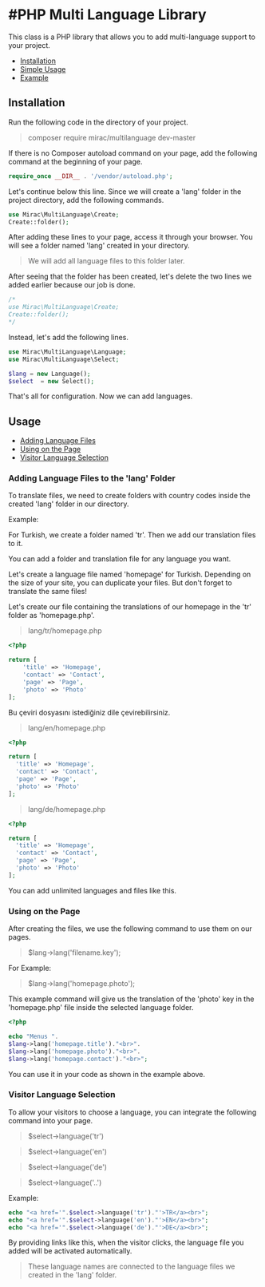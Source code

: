 #PHP Multi Language Library
========

This class is a PHP library that allows you to add multi-language support to your project.

- [Installation](#installation)
- [Simple Usage](#usage)
- [Example](#example)


<a href="#installation"></a>
## Installation

Run the following code in the directory of your project.

> composer require mirac/multilanguage dev-master

If there is no Composer autoload command on your page, add the following command at the beginning of your page.
```php
require_once __DIR__ . '/vendor/autoload.php';
```
Let's continue below this line. Since we will create a 'lang' folder in the project directory, add the following commands.
```php
use Mirac\MultiLanguage\Create;
Create::folder();
```
After adding these lines to your page, access it through your browser. You will see a folder named 'lang' created in your directory.

> We will add all language files to this folder later.

After seeing that the folder has been created, let's delete the two lines we added earlier because our job is done.

```php
/*
use Mirac\MultiLanguage\Create;
Create::folder();
*/
```

Instead, let's add the following lines.

```php
use Mirac\MultiLanguage\Language;
use Mirac\MultiLanguage\Select;

$lang = new Language();
$select  = new Select();
```
That's all for configuration. Now we can add languages.

<a href="#usage"></a>
## Usage

- [Adding Language Files](#lang-klasörü-İçine-dil-dosyası-ekleme)
- [Using on the Page](#sayfada-kullanma)
- [Visitor Language Selection](#ziyaretçinin-dil-seçmesi)

<a href="#dosya-ekle"></a>
### Adding Language Files to the 'lang' Folder

To translate files, we need to create folders with country codes inside the created 'lang' folder in our directory.

Example:

For Turkish, we create a folder named 'tr'. Then we add our translation files to it.

You can add a folder and translation file for any language you want.

Let's create a language file named 'homepage' for Turkish. Depending on the size of your site, you can duplicate your files. But don't forget to translate the same files!

Let's create our file containing the translations of our homepage in the 'tr' folder as 'homepage.php'.
> lang/tr/homepage.php

```php
<?php

return [
    'title' => 'Homepage',
    'contact' => 'Contact',
    'page' => 'Page',
    'photo' => 'Photo'
];

  ```
  Bu çeviri dosyasını istediğiniz dile çevirebilirsiniz.

  > lang/en/homepage.php

  ```php
<?php

return [
    'title' => 'Homepage',
    'contact' => 'Contact',
    'page' => 'Page',
    'photo' => 'Photo'
];

  ```

  > lang/de/homepage.php

  ```php
<?php

return [
    'title' => 'Homepage',
    'contact' => 'Contact',
    'page' => 'Page',
    'photo' => 'Photo'
];

  ```

You can add unlimited languages and files like this.

  <a href="#ozel-input"></a>
  ### Using on the Page

  After creating the files, we use the following command to use them on our pages.

  > $lang->lang('filename.key');

  For Example:

  > $lang->lang('homepage.photo');

  This example command will give us the translation of the 'photo' key in the 'homepage.php' file inside the selected language folder.

  ```php
  <?php

  echo "Menus ".
  $lang->lang('homepage.title')."<br>".
  $lang->lang('homepage.photo')."<br>".
  $lang->lang('homepage.contact')."<br>";
  ```

You can use it in your code as shown in the example above.

  ### Visitor Language Selection


  To allow your visitors to choose a language, you can integrate the following command into your page.

  > $select->language('tr')

  > $select->language('en')

  > $select->language('de')
  
  > $select->language('..')

  Example:
  ```php
  echo "<a href='".$select->language('tr')."'>TR</a><br>";
  echo "<a href='".$select->language('en')."'>EN</a><br>";
  echo "<a href='".$select->language('de')."'>DE</a><br>";
  ```

  By providing links like this, when the visitor clicks, the language file you added will be activated automatically.

  > These language names are connected to the language files we created in the 'lang' folder.

